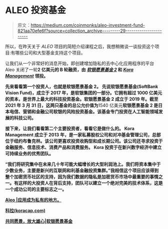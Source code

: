 # ALEO 投资基金

> 原文：<https://medium.com/coinmonks/aleo-investment-fund-821aa70efe6f?source=collection_archive---------29----------------------->

所以，在昨天关于 *ALEO* 项目的简短介绍课程之后，我想稍微谈一谈投资这个项目:有哪些公司和大型基金支持这个项目。

让我们从一个非常好的消息开始，即创建增加隐私的去中心化应用程序的平台 Aleo 关闭了一轮**2 亿美元的 B 轮融资，由 [*软银愿景基金 2*](https://visionfund.com/) 和 [*Kora Management*](https://koracap.com/) 领投。**

**先来看看第一个投资人，也就是软银愿景基金 2。
先说软银愿景基金(SoftBank Vision Fund)，成立于 2017 年，是软银集团的一部分。它拥有超过 1000 亿美元的资本，是世界上最大的科技投资基金。软银愿景基金 2 成立于 2019 年。截至 2021 年 3 月 31 日，这两只基金的总公允价值为**1540 亿美元**软银愿景基金 2 是日本电信、营销和金融公司软银的风险投资基金。该基金专门投资在人工智能领域发展的科技公司。**

**接下来，让我们看看第二个主要投资者，看看它是做什么的。
Kora Management 成立于 2013 年，是一家私募股权公司和对冲基金管理公司，总部位于纽约布鲁克林。该公司更喜欢投资收购型和成长期公司。该公司还寻求投资于金融服务、信息技术、消费产品和消费服务。
Kora 投资于在新兴数字经济中建立可持续业务的优秀团队。**

**“我们将研究集中在未来几十年可能大幅增长的大型利润池上。我们将资本集中于少数业务，主要是新兴的互联网和利基金融投资集群。”我相信这个项目应该得到整个加密货币社区的支持，因为我们数据的隐私是加密货币市场中最重要的事情之一。有这样的大投资人在背后支持，团队可以建立一个绝对完美的技术体系，这是一个成功公司的主要标志之一。**

**[Aleo |应用成为私有的地方。](https://www.aleo.org/)**

**[科拉(koracap.com)](https://koracap.com/)**

**[共同愿景，放大雄心|软银愿景基金](https://visionfund.com/)**